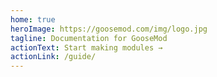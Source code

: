```yaml
---
home: true
heroImage: https://goosemod.com/img/logo.jpg
tagline: Documentation for GooseMod
actionText: Start making modules →
actionLink: /guide/
---
```

